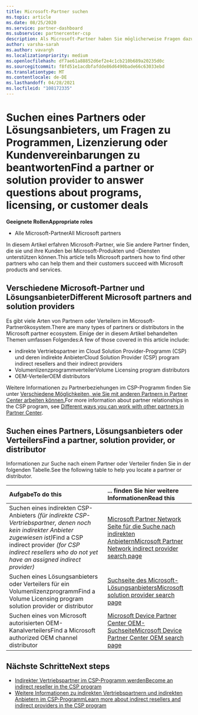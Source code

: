 ```yaml
---
title: Microsoft-Partner suchen
ms.topic: article
ms.date: 08/25/2020
ms.service: partner-dashboard
ms.subservice: partnercenter-csp
description: Als Microsoft-Partner haben Sie möglicherweise Fragen dazu, wie Sie Ihren Kunden oder bestimmten Programmen helfen können. Suchen Sie nach anderen Partnern, die Ihnen helfen können.
author: varsha-sarah
ms.author: vavargh
ms.localizationpriority: medium
ms.openlocfilehash: df7ae61a88852d6ef2e4c1cb210b689a20235d0c
ms.sourcegitcommit: f8fd51e1acdbfafdde86d6490bade66c63033ebd
ms.translationtype: MT
ms.contentlocale: de-DE
ms.lasthandoff: 04/28/2021
ms.locfileid: "108172335"
---
```

# <a name="find-a-partner-or-solution-provider-to-answer-questions-about-programs-licensing-or-customer-deals"></a><span data-ttu-id="2ab20-104">Suchen eines Partners oder Lösungsanbieters, um Fragen zu Programmen, Lizenzierung oder Kundenvereinbarungen zu beantworten</span><span class="sxs-lookup"><span data-stu-id="2ab20-104">Find a partner or solution provider to answer questions about programs, licensing, or customer deals</span></span> 

<span data-ttu-id="2ab20-105">**Geeignete Rollen**</span><span class="sxs-lookup"><span data-stu-id="2ab20-105">**Appropriate roles**</span></span>

- <span data-ttu-id="2ab20-106">Alle Microsoft-Partner</span><span class="sxs-lookup"><span data-stu-id="2ab20-106">All Microsoft partners</span></span>

<span data-ttu-id="2ab20-107">In diesem Artikel erfahren Microsoft-Partner, wie Sie andere Partner finden, die sie und ihre Kunden bei Microsoft-Produkten und -Diensten unterstützen können.</span><span class="sxs-lookup"><span data-stu-id="2ab20-107">This article tells Microsoft partners how to find other partners who can help them and their customers succeed with Microsoft products and services.</span></span>

## <a name="different-microsoft-partners-and-solution-providers"></a><span data-ttu-id="2ab20-108">Verschiedene Microsoft-Partner und Lösungsanbieter</span><span class="sxs-lookup"><span data-stu-id="2ab20-108">Different Microsoft partners and solution providers</span></span>

<span data-ttu-id="2ab20-109">Es gibt viele Arten von Partnern oder Verteilern im Microsoft-Partnerökosystem.</span><span class="sxs-lookup"><span data-stu-id="2ab20-109">There are many types of partners or distributors in the Microsoft partner ecosystem.</span></span> <span data-ttu-id="2ab20-110">Einige der in diesem Artikel behandelten Themen umfassen Folgendes:</span><span class="sxs-lookup"><span data-stu-id="2ab20-110">A few of those covered in this article include:</span></span>

- <span data-ttu-id="2ab20-111">indirekte Vertriebspartner im Cloud Solution Provider-Programm (CSP) und deren indirekte Anbieter</span><span class="sxs-lookup"><span data-stu-id="2ab20-111">Cloud Solution Provider (CSP) program indirect resellers and their indirect providers</span></span>
- <span data-ttu-id="2ab20-112">Volumenlizenzprogrammverteiler</span><span class="sxs-lookup"><span data-stu-id="2ab20-112">Volume Licensing program distributors</span></span>
- <span data-ttu-id="2ab20-113">OEM-Verteiler</span><span class="sxs-lookup"><span data-stu-id="2ab20-113">OEM distributors</span></span>

<span data-ttu-id="2ab20-114">Weitere Informationen zu Partnerbeziehungen im CSP-Programm finden Sie unter [Verschiedene Möglichkeiten, wie Sie mit anderen Partnern in Partner Center arbeiten können.](work-with-other-partners.md)</span><span class="sxs-lookup"><span data-stu-id="2ab20-114">For more information about partner relationships in the CSP program, see [Different ways you can work with other partners in Partner Center](work-with-other-partners.md).</span></span>

## <a name="find-a-partner-solution-provider-or-distributor"></a><span data-ttu-id="2ab20-115">Suchen eines Partners, Lösungsanbieters oder Verteilers</span><span class="sxs-lookup"><span data-stu-id="2ab20-115">Find a partner, solution provider, or distributor</span></span>

<span data-ttu-id="2ab20-116">Informationen zur Suche nach einem Partner oder Verteiler finden Sie in der folgenden Tabelle.</span><span class="sxs-lookup"><span data-stu-id="2ab20-116">See the following table to help you locate a partner or distributor.</span></span>

|<span data-ttu-id="2ab20-117">Aufgabe</span><span class="sxs-lookup"><span data-stu-id="2ab20-117">To do this</span></span>  | <span data-ttu-id="2ab20-118">... finden Sie hier weitere Informationen</span><span class="sxs-lookup"><span data-stu-id="2ab20-118">Read this</span></span>  |
|:------------------|:--------------- |
|<span data-ttu-id="2ab20-119">Suchen eines indirekten CSP-Anbieters *(für indirekte CSP-Vertriebspartner, denen noch kein indirekter Anbieter zugewiesen ist)*</span><span class="sxs-lookup"><span data-stu-id="2ab20-119">Find a CSP indirect provider *(for CSP indirect resellers who do not yet have an assigned indirect provider)*</span></span> | [<span data-ttu-id="2ab20-120">Microsoft Partner Network Seite für die Suche nach indirekten Anbietern</span><span class="sxs-lookup"><span data-stu-id="2ab20-120">Microsoft Partner Network indirect provider search page</span></span>](https://partner.microsoft.com/membership/cloud-solution-provider/find-a-provider)  |
|<span data-ttu-id="2ab20-121">Suchen eines Lösungsanbieters oder Verteilers für ein Volumenlizenzprogramm</span><span class="sxs-lookup"><span data-stu-id="2ab20-121">Find a Volume Licensing program solution provider or distributor</span></span>  | [<span data-ttu-id="2ab20-122">Suchseite des Microsoft-Lösungsanbieters</span><span class="sxs-lookup"><span data-stu-id="2ab20-122">Microsoft solution provider search page</span></span>](https://www.microsoft.com/solution-providers/home)  |
|<span data-ttu-id="2ab20-123">Suchen eines von Microsoft autorisierten OEM-Kanalverteilers</span><span class="sxs-lookup"><span data-stu-id="2ab20-123">Find a Microsoft authorized OEM channel distributor</span></span>  | [<span data-ttu-id="2ab20-124">Microsoft Device Partner Center OEM-Suchseite</span><span class="sxs-lookup"><span data-stu-id="2ab20-124">Microsoft Device Partner Center OEM search page</span></span>](https://devicepartner.microsoft.com/connect/distributor)  |

## <a name="next-steps"></a><span data-ttu-id="2ab20-125">Nächste Schritte</span><span class="sxs-lookup"><span data-stu-id="2ab20-125">Next steps</span></span>

- [<span data-ttu-id="2ab20-126">Indirekter Vertriebspartner im CSP-Programm werden</span><span class="sxs-lookup"><span data-stu-id="2ab20-126">Become an indirect reseller in the CSP program</span></span>](https://partner.microsoft.com/licensing)
- [<span data-ttu-id="2ab20-127">Weitere Informationen zu indirekten Vertriebspartnern und indirekten Anbietern im CSP-Programm</span><span class="sxs-lookup"><span data-stu-id="2ab20-127">Learn more about indirect resellers and indirect providers in the CSP program</span></span>](work-with-other-partners.md)